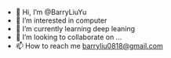 - 👋 Hi, I’m @BarryLiuYu
- 👀 I’m interested in computer
- 🌱 I’m currently learning deep leaning
- 💞️ I’m looking to collaborate on ...
- 📫 How to reach me barryliu0818@gmail.com

<!---
BarryLiuYu/BarryLiuYu is a ✨ special ✨ repository because its `README.md` (this file) appears on your GitHub profile.
You can click the Preview link to take a look at your changes.
--->
